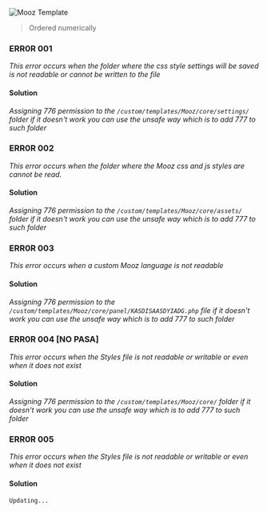 ![Mooz Template](https://i.imgur.com/bVY5OIB.png)

> Ordered numerically

### ERR0R 001
*This error occurs when the folder where the css style settings will be saved is not readable or cannot be written to the file*
#### Solution
*Assigning 776 permission to the `/custom/templates/Mooz/core/settings/` folder if it doesn't work you can use the unsafe way which is to add 777 to such folder*




### ERR0R 002
*This error occurs when the folder where the Mooz css and js styles are cannot be read.*
#### Solution
*Assigning 776 permission to the `/custom/templates/Mooz/core/assets/` folder if it doesn't work you can use the unsafe way which is to add 777 to such folder*




### ERR0R 003
*This error occurs when a custom Mooz language is not readable*
#### Solution
*Assigning 776 permission to the `/custom/templates/Mooz/core/panel/KASDISAASDYIADG.php` file if it doesn't work you can use the unsafe way which is to add 777 to such folder*





### ERR0R 004 [NO PASA]
*This error occurs when the Styles file is not readable or writable or even when it does not exist*
#### Solution
*Assigning 776 permission to the `/custom/templates/Mooz/core/` folder if it doesn't work you can use the unsafe way which is to add 777 to such folder*




### ERR0R 005
*This error occurs when the Styles file is not readable or writable or even when it does not exist*
#### Solution
    Updating...
